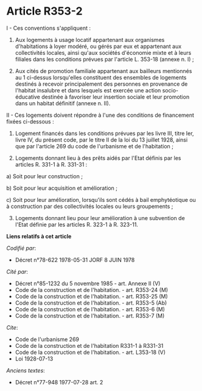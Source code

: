 # Article R353-2

I - Ces conventions s'appliquent :

1. Aux logements à usage locatif appartenant aux organismes d'habitations à loyer modéré, ou gérés par eux et appartenant aux
collectivités locales, ainsi qu'aux sociétés d'économie mixte et à leurs filiales dans les conditions prévues par l'article
L. 353-18 (annexe n. I) ;

2. Aux cités de promotion familiale appartenant aux bailleurs mentionnés au 1 ci-dessus lorsqu'elles constituent des
ensembles de logements destinés à recevoir principalement des personnes en provenance de l'habitat insalubre et dans lesquels
est exercée une action socio-éducative destinée à favoriser leur insertion sociale et leur promotion dans un habitat
définitif (annexe n. II).

II - Ces logements doivent répondre à l'une des conditions de financement fixées ci-dessous :

1. Logement financés dans les conditions prévues par les livre III, titre Ier, livre IV, du présent code, par le titre II de
la loi du 13 juillet 1928, ainsi que par l'article 269 du code de l'urbanisme et de l'habitation ;

2. Logements donnant lieu à des prêts aidés par l'Etat définis par les articles R. 331-1 à R. 331-31 :

a) Soit pour leur construction ;

b) Soit pour leur acquisition et amélioration ;

c) Soit pour leur amélioration, lorsqu'ils sont cédés à bail emphytéotique ou à construction par des collectivités locales ou
leurs groupements ;

3. Logements donnant lieu pour leur amélioration à une subvention de l'Etat définie par les articles R. 323-1 à R. 323-11.

**Liens relatifs à cet article**

_Codifié par_:

  - Décret n°78-622 1978-05-31 JORF 8 JUIN 1978

_Cité par_:

  - Décret n°85-1232 du 5 novembre 1985 - art. Annexe II (V)
  - Code de la construction et de l'habitation. - art. R353-24 (M)
  - Code de la construction et de l'habitation. - art. R353-25 (M)
  - Code de la construction et de l'habitation. - art. R353-5 (Ab)
  - Code de la construction et de l'habitation. - art. R353-6 (M)
  - Code de la construction et de l'habitation. - art. R353-7 (M)

_Cite_:

  - Code de l'urbanisme 269
  - Code de la construction et de l'habitation R331-1 à R331-31
  - Code de la construction et de l'habitation. - art. L353-18 (V)
  - Loi  1928-07-13

_Anciens textes_:

  - Décret n°77-948 1977-07-28 art. 2
